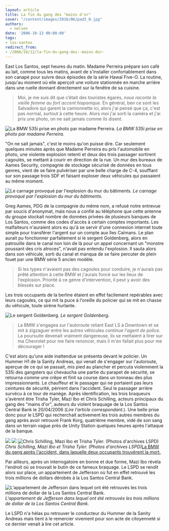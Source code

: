```yaml
---
layout: article
title: La fin du gang des "mains d'or"
cover: "/content/images/2016/06/pad3_0.jpg"
authors:
  - nelson
date: '2006-10-13 00:00:00'
tags:
- los-santos
redirect_from:
- /2006/10/12/la-fin-du-gang-des--mains-dor-
---
```


East Los Santos, sept heures du matin. Madame Perreira prépare son café au lait, comme tous les matins, avant de s'installer confortablement dans son canapé pour suivre deux épisodes de la série Hawaï Five-O. La routine, jusqu'au moment où elle aperçoit une voiture stationnée en marche arrière dans une ruelle donnant directement sur la fenêtre de sa cuisine.

> Moi, je me suis dit que c’était des touristes égarés, _nous raconte la vieille femme au fort accent hispanique._ En général, ben ce sont les Salvadore qui garent la camionnette ici, alors j'ai pensé que ça, c'est pas normal, surtout à cette heure. Alors moi j'ai sorti la caméra et j'ai pris une photo, on ne sait jamais comme ils disent.

![La BMW 535i prise en photo par madame Perreira.](/content/images/2005/01/lacinq.jpg)
_La BMW 535i prise en photo par madame Perreira._

"On ne sait jamais", c'est le moins qu'on puisse dire. Car seulement quelques minutes après que Madame Perreira eu pris l'automobile en photo, une violente explosion retenti et deux des trois passager sortirent cagoulés, se mettant à courir en direction de la rue. Un mur des bureaux de Aames Security, compagnie de stockage sécurisé de données en tous genres, vient de se faire pulvériser par une belle charge de C-4, soufflant sur son passage trois SDF et faisant exploser deux véhicules qui passaient au même moment.

![Le carnage provoqué par l'explosion du mur du bâtiments.](/content/images/2005/01/boum1.jpg)
_Le carnage provoqué par l'explosion du mur du bâtiments._

Greg Aames, PDG de la compagnie du même nom, a refusé notre entrevue par soucis d'anonymat, mais nous a confié au téléphone que cette antenne du groupe stockait nombre de données privées de plusieurs banques de Los Santos, comme des codes d'accès à certain comptes importants. Les malfaiteurs n'auraient alors eu qu'à se servir d'une connexion internet toute simple pour transférer l'argent sur un compte aux îles Caïmans. Le plan aurait pu fonctionner parfaitement si le sergent Goldenberg, alors en patrouille dans le canal non loin de là pour un appel concernant un "monstre poussant des cris atroces", n'avait pas entendu l'explosion. Il sauta alors dans son véhicule, sorti du canal et manqua de se faire percuter de plein fouet par une BMW série 5 ancien modèle.

> Si les types n'avaient pas des cagoules pour conduire, je n'aurais pas prêté attention à cette BMW et j'aurais foncé sur les lieux de l'explosion. Priorité à ce genre d'intervention, il peut y avoir des blessés sur place.

Les trois occupants de la berline étaient en effet facilement repérables avec leurs cagoules, ce qui mit la puce à l'oreille du policier qui se mit en chasse du véhicule, toute sirène hurlante.

![Le sergent Goldenberg.](/content/images/2005/01/goldenberg.jpg)
_Le sergent Goldenberg._

> La BMW s'engagea sur l'autoroute reliant East LS à Downtown et se mit à zigzaguer entre les autres véhicules _continue l'agent de police._ La poursuite devenait vraiment dangereuse, ils se mettaient à tirer sur ma Chevrolet pour me faire renoncer, mais il m'en fallait plus pour me décourager !

C'est alors qu'une aide inattendue se présenta devant le policier. Un Hummer H1 de la Sanity Andreas, qui venait de s'engager sur l'autoroute, aperçue de ce qui se passait, mis pied au plancher et percuta violemment la 535i des gangsters qui chevaucha une partie du parapet de sécurité, se retourna comme une crêpe et finit sa course dans un tonneau des plus impressionnants. Le chauffeur et le passager qui ne portaient pas leurs ceintures de sécurité, périrent dans l'accident. Seul le passager arrière survécu à ce tour de manège. Après identification, les trois braqueurs s'avèrent être Trisha Tyler, Mazi Ibo et Chris Schilling, acteurs principaux du gang des "mains d'or", auteurs du violent braquage de la Los Santos Central Bank le 20/04/2006 (_Lire l'article correspondant._). Une belle prise donc pour le LSPD qui recherchait activement les trois autres membres du gang après avoir retrouvé Frank Korg, quatrième membre, vidé de son sang dans un terrain vague près de Unity Station quelques heures après l'attaque de la banque.

![](/content/images/2005/01/schilling.jpg)
![](/content/images/2005/01/ibo.jpg)
![Chris Schilling, Mazi Ibo et Trisha Tyler. (Photos d'archives LSPD)](/content/images/2005/01/tyler.jpg)
_Chris Schilling, Mazi Ibo et Trisha Tyler. (Photos d'archives LSPD)_[La BMW du gang après l'accident, dans laquelle deux occupants trouvèrent la mort.](/content/images/2005/01/crash5.jpg)

Par ailleurs, après un interrogatoire en bonne et due forme, Mazi Ibo révéla l'endroit où se trouvait le butin de ce fameux braquage. Le LSPD se rendit alors sur place, un appartement de Jefferson où fut en effet retrouvé les trois millions de dollars dérobés à la Los Santos Central Bank.

![L'appartement de Jefferson dans lequel ont été retrouvés les trois millions de dollar de la Los Santos Central Bank.](/content/images/2005/01/pad3.jpg)
_L'appartement de Jefferson dans lequel ont été retrouvés les trois millions de dollar de la Los Santos Central Bank._

Le LSPD n'a hélas pu retrouver le conducteur du Hummer de la Sanity Andreas mais tient à le remercier vivement pour son acte de citoyenneté si ce dernier venait à lire cet article.